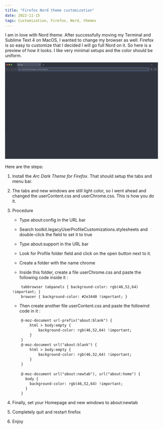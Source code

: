 ```yaml
---
title: "Firefox Nord theme customization"
date: 2022-11-15
tags: Customization, Firefox, Nord, themes
---
```


I am in love with Nord theme. After successfully moving my Terminal and Sublime Text 4 on MacOS, I wanted to change my browser as well. Firefox is so easy to customize that I decided I will go full Nord on it. So here is a preview of how it looks. I like very minimal setups and the color should be uniform. 

![Firefox custom Nord theme](_NordTheme.png)

Here are the steps: 

1. Install the *Arc Dark Theme for Firefox*. That should setup the tabs and menu bar. 

2. The tabs and new windows are still light color, so I went ahead and changed the userContent.css and userChrome.css. This is how you do it. 

3. Procedure

    * Type about:config in the URL bar
    
    * Search toolkit.legacyUserProfileCustomizations.stylesheets and double-click the field to set it to true
    
    * Type about:support in the URL bar
    
    * Look for Profile folder field and click on the open button next to it.
    
    * Create a folder with the name chrome
    
    * Inside this folder, create a file userChrome.css and paste the following code inside it :

    ```
        tabbrowser tabpanels { background-color: rgb(46,52,64) !important; }
        browser { background-color: #2e3440 !important; } 
    ```

    * Then create another file userContent.css and paste the followind code in it :


    ```
        @-moz-document url-prefix("about:blank") {
            html > body:empty {
                background-color: rgb(46,52,64) !important;
            }
        }
        @-moz-document url("about:blank") {
            html > body:empty {
                background-color: rgb(46,52,64) !important;
            }
        }

        @-moz-document url("about:newtab"), url("about:home") {
          body {
            background-color: rgb(46,52,64) !important;
          }
        }   
    ```

4. Finally, set your Homepage and new windows to about:newtab

4. Completely quit and restart firefox

5. Enjoy
